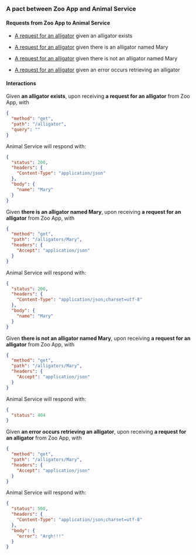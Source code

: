 ### A pact between Zoo App and Animal Service

#### Requests from Zoo App to Animal Service

* [A request for an alligator](#a_request_for_an_alligator_given_an_alligator_exists) given an alligator exists

* [A request for an alligator](#a_request_for_an_alligator_given_there_is_an_alligator_named_Mary) given there is an alligator named Mary

* [A request for an alligator](#a_request_for_an_alligator_given_there_is_not_an_alligator_named_Mary) given there is not an alligator named Mary

* [A request for an alligator](#a_request_for_an_alligator_given_an_error_occurs_retrieving_an_alligator) given an error occurs retrieving an alligator

#### Interactions

<a name="a_request_for_an_alligator_given_an_alligator_exists"></a>
Given **an alligator exists**, upon receiving **a request for an alligator** from Zoo App, with
```json
{
  "method": "get",
  "path": "/alligator",
  "query": ""
}
```
Animal Service will respond with:
```json
{
  "status": 200,
  "headers": {
    "Content-Type": "application/json"
  },
  "body": {
    "name": "Mary"
  }
}
```
<a name="a_request_for_an_alligator_given_there_is_an_alligator_named_Mary"></a>
Given **there is an alligator named Mary**, upon receiving **a request for an alligator** from Zoo App, with
```json
{
  "method": "get",
  "path": "/alligators/Mary",
  "headers": {
    "Accept": "application/json"
  }
}
```
Animal Service will respond with:
```json
{
  "status": 200,
  "headers": {
    "Content-Type": "application/json;charset=utf-8"
  },
  "body": {
    "name": "Mary"
  }
}
```
<a name="a_request_for_an_alligator_given_there_is_not_an_alligator_named_Mary"></a>
Given **there is not an alligator named Mary**, upon receiving **a request for an alligator** from Zoo App, with
```json
{
  "method": "get",
  "path": "/alligators/Mary",
  "headers": {
    "Accept": "application/json"
  }
}
```
Animal Service will respond with:
```json
{
  "status": 404
}
```
<a name="a_request_for_an_alligator_given_an_error_occurs_retrieving_an_alligator"></a>
Given **an error occurs retrieving an alligator**, upon receiving **a request for an alligator** from Zoo App, with
```json
{
  "method": "get",
  "path": "/alligators/Mary",
  "headers": {
    "Accept": "application/json"
  }
}
```
Animal Service will respond with:
```json
{
  "status": 500,
  "headers": {
    "Content-Type": "application/json;charset=utf-8"
  },
  "body": {
    "error": "Argh!!!"
  }
}
```
